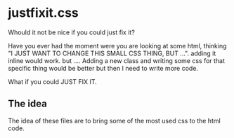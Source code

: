 # justfixit.css
Whould it not be nice if you could just fix it?

Have you ever had the moment were you are looking at some html, thinking "I JUST WANT TO CHANGE THIS SMALL CSS THING, BUT ...". adding it inline would work. but .... Adding a new class and writing some css for that specific thing would be better but then I need to write more code.

What if you could JUST FIX IT.


## The idea

The idea of these files are to bring some of the most used css to the html code.
